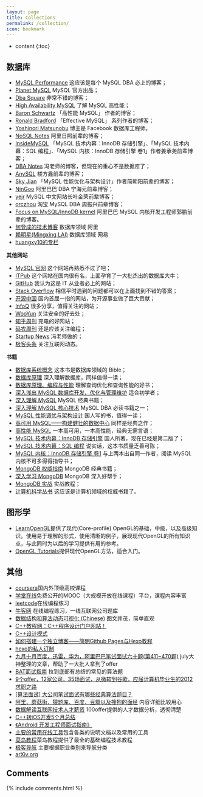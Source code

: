 ```yaml
---
layout: page
title: Collections
permalink: /collection/
icon: bookmark
---
```


* content
{:toc}


## 数据库 ##

* [MySQL Performance](http://www.percona.com/blog) 这应该是每个 MySQL DBA 必上的博客；
* [Planet MySQL](http://planet.mysql.com/) MySQL 官方出品；
* [Dba Square](http://www.dbasquare.com/) 非常不错的博客；
* [High Availability MySQL](http://mysqlha.blogspot.com/) 了解 MySQL 高性能；
* [Baron Schwartz](http://www.xaprb.com/blog) 「高性能 MySQL」 作者的博客；
* [Ronald Bradford](http://ronaldbradford.com/blog/) 「Effective MySQL」 系列作者的博客；
* [Yoshinori Matsunobu](http://yoshinorimatsunobu.blogspot.com/) 博主是 Facebook 数据库工程师。
* [NoSQL Notes](http://www.nosqlnotes.net/) 阿里日照前辈的博客；
* [InsideMySQL](http://www.innomysql.net/) 「MySQL 技术内幕：InnoDB 存储引擎」、「MySQL 技术内幕：SQL 编程」、「MySQL 内核：InnoDB 存储引擎 卷1」作者姜承尧前辈博客；
* [DBA Notes](http://dbanotes.net/) 冯老师的博客，但现在的重心不是数据库了；
* [AnySQL](http://www.anysql.net/) 楼方鑫前辈的博客；
* [Sky Jian](http://isky000.com/) 「MySQL 性能优化与架构设计」作者简朝阳前辈的博客；
* [NinGoo](http://www.ningoo.net/) 阿里巴巴 DBA 宁海元前辈博客；
* [yejr](http://imysql.com/) MySQL 中文网站长叶金荣前辈博客；
* [orczhou](http://www.orczhou.com/) 淘宝 MySQL DBA 周振兴前辈博客；
* [Focus on MySQL/InnoDB kernel](http://www.gpfeng.com/) 阿里巴巴 MySQL 内核开发工程师郭鹏前辈的博客。
* [何登成的技术博客](http://hedengcheng.com/)  数据库领域 阿里
* [赖明星(Mingxing LAI)](https://bestswifter.com/bat-interview/) 数据库领域 网易
* [huangxy10的专栏](http://blog.csdn.net/huangxy10)

**其他网站**

* [MySQL 官网](http://www.mysql.com/) 这个网站再熟悉不过了吧；
* [ITPub](http://www.itpub.net/forum.php) 这个网站在国内很有名，上面孕育了一大批杰出的数据库大牛；
* [GitHub](https://github.com/) 我认为这是 IT 从业者必上的网站；
* [Stack Overflow](http://stackoverflow.com/) 相信平时遇到的问题都可以在上面找到不错的答案；
* [开源中国](http://www.oschina.net/) 国内首屈一指的网站，为开源事业做了巨大贡献；
* [InfoQ](http://www.infoq.com/cn) 很多分享，值得关注的网站；
* [WooYun](http://drops.wooyun.org/) 关注安全的好去处；
* [知乎周刊](http://zhuanlan.zhihu.com/Weekly) 充电的好网站；
* [码农周刊](http://weekly.manong.io/) 还是应该关注编程；
* [Startup News](http://news.dbanotes.net/) 冯老师做的；
* [极客头条](http://geek.csdn.net/) 关注互联网动态。

**书籍**

* [数据库系统概念](http://book.douban.com/subject/10548379/) 这本书是数据库领域的 Bible；
* [数据库原理](http://book.douban.com/subject/6976278/) 深入理解数据库，同样值得一读；
* [数据库原理、编程与性能](http://book.douban.com/subject/1094413/) 理解查询优化和查询性能的好书；
* [深入浅出 MySQL 数据库开发、优化与管理维护](http://book.douban.com/subject/3012338/) 适合初学者；
* [深入理解 MySQL](http://book.douban.com/subject/4188364/) MySQL 经典书籍；
* [深入理解 MySQL 核心技术](http://book.douban.com/subject/4022870/) MySQL DBA 必读书籍之一；
* [MySQL 性能调优与架构设计](http://book.douban.com/subject/3729677/) 国人写的书，值得一读；
* [高可用 MySQL——构建健壮的数据中心](http://book.douban.com/subject/6847455/) 同样是经典之作；
* [高性能 MySQL](http://book.douban.com/subject/4241826/) 一本高可用，一本高性能，经典无需言语；
* [MySQL 技术内幕：InnoDB 存储引擎](http://book.douban.com/subject/24708143/) 国人所著，现在已经是第二版了；
* [MySQL 技术内幕：SQL 编程](http://book.douban.com/subject/10569620/) 说实话，这本书质量乏善可陈；
* [MySQL 内核：InnoDB 存储引擎 卷1](http://book.douban.com/subject/25872763/) 与上两本出自同一作者，阅读 MySQL 内核不可多得得指导书； 
* [MongoDB 权威指南](http://book.douban.com/subject/6068947/) MongoDB 经典书籍；
* [深入学习 MongoDB](http://book.douban.com/subject/10439364/) MongoDB 深入好帮手；
* [MongoDB 实战](http://book.douban.com/subject/19977785/) 实战教程； 
* [计算机科学丛书](http://book.douban.com/series/1163) 这应该是计算机领域的权威书籍了。

## 图形学 ##

- [LearnOpenGL](https://learnopengl-cn.github.io/ "LearnOpenGL")提供了现代(Core-profile) OpenGL的基础，中级，以及高级知识。使用易于理解的形式，使用清晰的例子，展现现代OpenGL的所有知识点，与此同时为以后的学习提供有用的参考。
- [OpenGL Tutorials](http://opengl.zilongshanren.com/content/index.html)提供现代OpenGL方法，适合入门。  


## 其他

- [coursera](https://www.coursera.org/)国内外顶级高校课程
- [学堂在线](http://www.xuetangx.com/)免费公开的MOOC（大规模开放在线课程）平台，课程内容丰富 
- [leetcode](https://leetcode.com/)在线编程练习
- [牛客网](http://www.nowcoder.com/) 在线编程练习，一线互联网公司题库
- [数据结构和算法动态可视化 (Chinese)](http://zh.visualgo.net/) 图文并茂，简单直观
- [C++教程网：C++程序设计门户网站！](http://www.weixueyuan.net/cpp/)
- [C++设计模式](http://www.weixueyuan.net/cpp/shejimoshi/)  
- [如何搭建一个独立博客——简明Github Pages与Hexo教程](http://www.jianshu.com/p/05289a4bc8b2)
- [hexo的私人订制](http://blog.sunnyxx.com/2014/03/07/hexo_customize/) 
- [九月十月百度，迅雷，华为，阿里巴巴笔试面试六十题(第411~470题)](http://blog.csdn.net/v_july_v/article/details/11921021) july大神整理的文章，帮助了一大批人拿到了offer
- [BAT面试指南](https://bestswifter.com/bat-interview/)  拉到底部有总结的常见的算法题
- [9个offer，12家公司，35场面试，从微软到谷歌，应届计算机毕业生的2012求职之路](http://www.cnblogs.com/figure9/archive/2013/01/09/2853649.html) 
- [[算法面试] 大公司笔试面试有哪些经典算法题目？](http://www.itmian4.com/thread-9003-1-2.html)
- [阿里、蘑菇街、猿题库、百度、豆瓣以及搜狗的面经](http://www.nowcoder.com/discuss/4484) 内容详细比较用心 
- [数据解读互联网技术人才薪资](https://100offer.com/blog/posts/131) 100offer提供的人才数据分析，透彻清楚  
- [C++转iOS开发5个月总结](http://everettjf.github.io/2015/11/18/the-past-4-months-ios-develop-for-me)
- [《Android 开发工程师面试指南》](http://www.diycode.cc/wiki/androidinterview) 
- [主要的常用在线工具]( http://tool.oschina.net)包含各类的说明文档以及常用的工具 
- [菜鸟教程]( http://www.runoob.com/)菜鸟教程提供了最全的基础编程技术教程  
- [极客导航]( http://www.gogeeks.cn/) 主要根据职业类别来导航分类
- [arXiv.org](http://everettjf.github.io/2015/11/18/the-past-4-months-ios-develop-for-me)
 
 
 

## Comments

{% include comments.html %}
